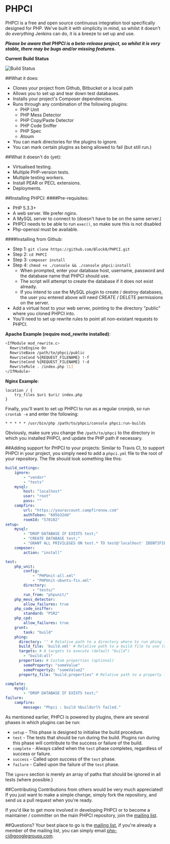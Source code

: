 PHPCI
=====

PHPCI is a free and open source continuous integration tool specifically designed for PHP. We've  built it with simplicity in mind, so whilst it doesn't do *everything* Jenkins can do, it is a breeze to set up and use.

_**Please be aware that PHPCI is a beta-release project, so whilst it is very stable, there may be bugs and/or missing features.**_

**Current Build Status**

![Build Status](http://phpci.block8.net/build-status/image/2)

##What it does:
* Clones your project from Github, Bitbucket or a local path
* Allows you to set up and tear down test databases.
* Installs your project's Composer dependencies.
* Runs through any combination of the following plugins:
    * PHP Unit
    * PHP Mess Detector
    * PHP Copy/Paste Detector
    * PHP Code Sniffer
    * PHP Spec
    * Atoum
* You can mark directories for the plugins to ignore.
* You can mark certain plugins as being allowed to fail (but still run.)

##What it doesn't do (yet):
* Virtualised testing.
* Multiple PHP-version tests.
* Multiple testing workers.
* Install PEAR or PECL extensions.
* Deployments.

##Installing PHPCI:
####Pre-requisites:
* PHP 5.3.3+
* A web server. We prefer nginx.
* A MySQL server to connect to (doesn't have to be on the same server.)
* PHPCI needs to be able to run `exec()`, so make sure this is not disabled
* Php-openssl must be available.


####Installing from Github:
* Step 1: `git clone https://github.com/Block8/PHPCI.git`
* Step 2: `cd PHPCI`
* Step 3: `composer install`
* Step 4: `chmod +x ./console && ./console phpci:install`
    * When prompted, enter your database host, username, password and the database name that PHPCI should use.
    * The script will attempt to create the database if it does not exist already.
    * If you intend to use the MySQL plugin to create / destroy databases, the user you entered above will need CREATE / DELETE permissions on the server.
* Add a virtual host to your web server, pointing to the directory "public" where you cloned PHPCI into.
* You'll need to set up rewrite rules to point all non-existant requests to PHPCI.

**Apache Example (require mod_rewrite installed)**:

```sh
<IfModule mod_rewrite.c>
  RewriteEngine On
  RewriteBase /path/to/phpci/public
  RewriteCond %{REQUEST_FILENAME} !-f
  RewriteCond %{REQUEST_FILENAME} !-d
  RewriteRule . /index.php [L]
</IfModule>
```

**Nginx Example**: 

```
location / {
    try_files $uri $uri/ index.php
}
```

Finally, you'll want to set up PHPCI to run as a regular cronjob, so run `crontab -e` and enter the following:

    * * * * * /usr/bin/php /path/to/phpci/console phpci:run-builds
    
Obviously, make sure you change the `/path/to/phpci` to the directory in which you installed PHPCI, and update the PHP path if necessary.

##Adding support for PHPCI to your projects:
Similar to Travis CI, to support PHPCI in your project, you simply need to add a `phpci.yml` file to the root of your repository. The file should look something like this:

```yml
build_settings:
    ignore:
        - "vendor"
        - "tests"
    mysql:
        host: "localhost"
        user: "root"
        pass: ""
    campfire:
        url: "https://youraccount.campfirenow.com"
        authToken: "605b32dd"
        roomId: "570102"
setup:
    mysql:
        - "DROP DATABASE IF EXISTS test;"
        - "CREATE DATABASE test;"
        - "GRANT ALL PRIVILEGES ON test.* TO test@'localhost' IDENTIFIED BY 'test';"
    composer:
        action: "install"

test:
    php_unit:
        config:
            - "PHPUnit-all.xml"
            - "PHPUnit-ubuntu-fix.xml"
        directory:
            - "tests/"
        run_from: "phpunit/"
    php_mess_detector:
        allow_failures: true
    php_code_sniffer:
        standard: "PSR2"
    php_cpd:
        allow_failures: true
    grunt:
        task: "build"
    phing:
      directory: '' # Relative path to a directory where to run phing (default [project build directory])
      build_file: 'build.xml' # Relative path to a build file to use (default "build.xml")
      targets: # A targets to execute (default "build")
        - "build:all"
      properties: # Custom properties (optional)
        someProperty: "someValue"
        someProperty2: "someValue2"
      property_file: "build.properties" # Relative path to a property file to use (optional)

complete:
    mysql:
        - "DROP DATABASE IF EXISTS test;"
failure:
    campfire:
        message: "Phpci : build %buildurl% failed."
```

As mentioned earlier, PHPCI is powered by plugins, there are several phases in which plugins can be run:

* `setup` - This phase is designed to initialise the build procedure.
* `test` - The tests that should be run during the build. Plugins run during this phase will contribute to the success or failure of the build.
* `complete` - Always called when the `test` phase completes, regardless of success or failure.
* `success` - Called upon success of the `test` phase.
* `failure` - Called upon the failure of the `test` phase.

The `ignore` section is merely an array of paths that should be ignored in all tests (where possible.)

##Contributing
Contributions from others would be very much appreciated! If you just want to make a simple change, simply fork the repository, and send us a pull request when you're ready. 

If you'd like to get more involved in developing PHPCI or to become a maintainer / committer on the main PHPCI repository, join the [mailing list](https://groups.google.com/forum/#!forum/php-ci).

##Questions?
Your best place to go is the [mailing list](https://groups.google.com/forum/#!forum/php-ci), if you're already a member of the mailing list, you can simply email php-ci@googlegroups.com.
